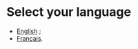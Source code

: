 # Select your language

- [English](/microsoft-translator-extension/en/) ;
- [Français](/microsoft-translator-extension/fr/).
